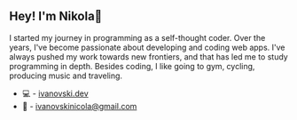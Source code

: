 ## Hey! I'm Nikola👋

I started my journey in programming as a self-thought coder. Over the years, I've become passionate about developing and coding web apps. I've always pushed my work towards new frontiers, and that has led me to study programming in depth. Besides coding, I like going to gym, cycling, producing music and traveling.

* 💻 - [ivanovski.dev](https://ivanovski.dev)
* :speech_balloon: - ivanovskinicola@gmail.com


<!--
**nikola-ivanovski/nikola-ivanovski** is a ✨ _special_ ✨ repository because its `README.md` (this file) appears on your GitHub profile.

Here are some ideas to get you started:

- 🔭 I’m currently working on ...
- 🌱 I’m currently learning ...
- 👯 I’m looking to collaborate on ...
- 🤔 I’m looking for help with ...
- 💬 Ask me about ...
- 📫 How to reach me: ...
- 😄 Pronouns: ...
- ⚡ Fun fact: ...
-->
